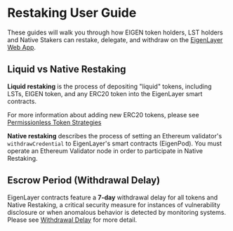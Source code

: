 # Restaking User Guide

These guides will walk you through how EIGEN token holders, LST holders and Native Stakers can restake, delegate, and withdraw on the [EigenLayer Web App](https://app.eigenlayer.xyz/).

## **Liquid vs Native Restaking**

**Liquid restaking** is the process of depositing "liquid" tokens, including LSTs, EIGEN token, and any ERC20 token into the EigenLayer smart contracts.

For more information about adding new ERC20 tokens, please see [Permissionless Token Strategies](/docs/developers/avs-permissionlesss.md)


**Native restaking** describes the process of setting an Ethereum validator's `withdrawCredential` to EigenLayer's smart contracts (EigenPod). You must operate an Ethereum Validator node in order to participate in Native Restaking.

## Escrow Period (Withdrawal Delay)

EigenLayer contracts feature a **7-day** withdrawal delay for all tokens and Native Restaking, a critical security measure for instances of vulnerability disclosure or when anomalous behavior is detected by monitoring systems. Please see [Withdrawal Delay](/docs/eigenlayer/security/withdrawal-delay.md) for more detail.
